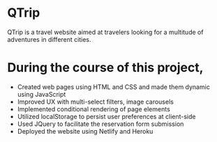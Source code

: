 # QTrip
QTrip is a travel website aimed at travelers looking for a multitude of adventures in different cities. 


# During the course of this project,

- Created web pages using HTML and CSS and made them dynamic using JavaScript
- Improved UX with multi-select filters, image carousels
- Implemented conditional rendering of page elements
- Utilized localStorage to persist user preferences at client-side
- Used JQuery to facilitate the reservation form submission
- Deployed the website using Netlify and Heroku

